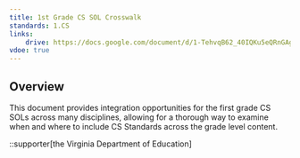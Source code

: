 ```yaml
---
title: 1st Grade CS SOL Crosswalk
standards: 1.CS
links:
    drive: https://docs.google.com/document/d/1-TehvqB62_40IQKu5eQRnGAgWmmQsfN-0NaU9CPGYd0/edit?usp=drive_link
vdoe: true
---
```


## Overview

This document provides integration opportunities for the first grade CS SOLs across many disciplines, allowing for a thorough way to examine when and where to include CS Standards across the grade level content.

::supporter[the Virginia Department of Education]